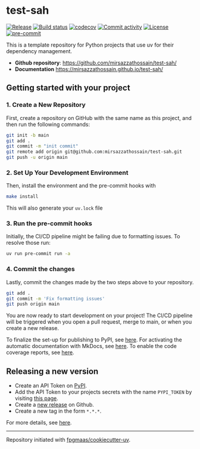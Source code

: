 # test-sah

[![Release](https://img.shields.io/github/v/release/mirsazzathossain/test-sah)](https://img.shields.io/github/v/release/mirsazzathossain/test-sah)
[![Build status](https://img.shields.io/github/actions/workflow/status/mirsazzathossain/test-sah/ci.yml?branch=main)](https://github.com/mirsazzathossain/test-sah/actions/workflows/main.yml?query=branch%3Amain)
[![codecov](https://codecov.io/gh/mirsazzathossain/test-sah/branch/main/graph/badge.svg)](https://codecov.io/gh/mirsazzathossain/test-sah)
[![Commit activity](https://img.shields.io/github/commit-activity/m/mirsazzathossain/test-sah)](https://img.shields.io/github/commit-activity/m/mirsazzathossain/test-sah)
[![License](https://img.shields.io/github/license/mirsazzathossain/test-sah?label=license)](https://img.shields.io/github/license/mirsazzathossain/test-sah?label=license)
[![pre-commit](https://img.shields.io/badge/pre--commit-enabled-brightgreen?logo=pre-commit)](https://github.com/pre-commit/pre-commit)

This is a template repository for Python projects that use uv for their dependency management.

- **Github repository**: <https://github.com/mirsazzathossain/test-sah/>
- **Documentation** <https://mirsazzathossain.github.io/test-sah/>

## Getting started with your project

### 1. Create a New Repository

First, create a repository on GitHub with the same name as this project, and then run the following commands:

```bash
git init -b main
git add .
git commit -m "init commit"
git remote add origin git@github.com:mirsazzathossain/test-sah.git
git push -u origin main
```

### 2. Set Up Your Development Environment

Then, install the environment and the pre-commit hooks with

```bash
make install
```

This will also generate your `uv.lock` file

### 3. Run the pre-commit hooks

Initially, the CI/CD pipeline might be failing due to formatting issues. To resolve those run:

```bash
uv run pre-commit run -a
```

### 4. Commit the changes

Lastly, commit the changes made by the two steps above to your repository.

```bash
git add .
git commit -m 'Fix formatting issues'
git push origin main
```

You are now ready to start development on your project!
The CI/CD pipeline will be triggered when you open a pull request, merge to main, or when you create a new release.

To finalize the set-up for publishing to PyPI, see [here](https://fpgmaas.github.io/cookiecutter-uv/features/publishing/#set-up-for-pypi).
For activating the automatic documentation with MkDocs, see [here](https://fpgmaas.github.io/cookiecutter-uv/features/mkdocs/#enabling-the-documentation-on-github).
To enable the code coverage reports, see [here](https://fpgmaas.github.io/cookiecutter-uv/features/codecov/).

## Releasing a new version

- Create an API Token on [PyPI](https://pypi.org/).
- Add the API Token to your projects secrets with the name `PYPI_TOKEN` by visiting [this page](https://github.com/github.com/mirsazzathossain/test-sah/settings/secrets/actions/new).
- Create a [new release](https://github.com/github.com/mirsazzathossain/test-sah/releases/new) on Github.
- Create a new tag in the form `*.*.*`.

For more details, see [here](https://fpgmaas.github.io/cookiecutter-uv/features/cicd/#how-to-trigger-a-release).

---

Repository initiated with [fpgmaas/cookiecutter-uv](https://github.com/fpgmaas/cookiecutter-uv).
